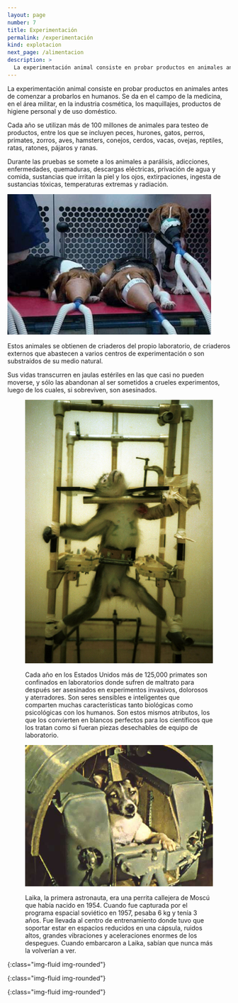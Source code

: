 ```yaml
---
layout: page
number: 7
title: Experimentación
permalink: /experimentación
kind: explotacion
next_page: /alimentacion
description: >
  La experimentación animal consiste en probar productos en animales antes de comenzar a probarlos en humanos. Se da en el campo de la medicina, en el área militar, en la industria cosmética, los maquillajes, productos de higiene personal y de uso doméstico.
---
```


<div class="row">
<div class="col-md-6" markdown="1">

La experimentación animal consiste en probar productos en animales antes de comenzar a probarlos en humanos. Se da en el campo de la medicina, en el área militar, en la industria cosmética, los maquillajes, productos de higiene personal y de uso doméstico.

Cada año se utilizan más de 100 millones de animales para testeo de productos, entre los que se incluyen peces, hurones, gatos, perros, primates, zorros, aves, hamsters, conejos, cerdos, vacas, ovejas, reptiles, ratas, ratones, pájaros y ranas.

Durante las pruebas se somete a los animales a parálisis, adicciones, enfermedades, quemaduras, descargas eléctricas, privación de agua y comida, sustancias que irritan la piel y los ojos, extirpaciones, ingesta de sustancias tóxicas, temperaturas extremas y radiación.

![beagles]


Estos animales se obtienen de criaderos del propio laboratorio, de criaderos externos que abastecen a varios centros de experimentación o son substraídos de su medio natural.


Sus vidas transcurren en jaulas estériles en las que casi no pueden moverse, y sólo las abandonan al ser sometidos a crueles experimentos, luego de los cuales, si sobreviven, son asesinados.

</div>

<div class="col-md-6" markdown="1">

<figure class="figure" markdown="1">

  ![mono]

  <figcaption class="figure-caption">Cada año en los Estados Unidos más de 125,000 primates son confinados en laboratorios donde sufren de maltrato para después ser asesinados en experimentos invasivos, dolorosos y aterradores. Son seres sensibles e inteligentes que comparten muchas características tanto biológicas como psicológicas con los humanos. Son estos mismos atributos, los que los convierten en blancos perfectos para los científicos que los tratan como si fueran piezas desechables de equipo de laboratorio.</figcaption>

</figure>


<figure class="figure" markdown="1">

  ![laika]

  <figcaption class="figure-caption">Laika, la primera astronauta, era una perrita callejera de Moscú que había nacido en 1954. Cuando fue capturada por el programa espacial soviético en 1957, pesaba 6 kg y tenía 3 años. Fue llevada al centro de entrenamiento donde tuvo que soportar estar en espacios reducidos en una cápsula, ruidos altos, grandes vibraciones y aceleraciones enormes de los despegues. Cuando embarcaron a Laika, sabían que nunca más la volverían a ver.</figcaption>

</figure>

</div>
</div>
 

[beagles]: images/07-beagles.jpeg
{:class="img-fluid img-rounded"}

[mono]: images/07-mono.jpeg
{:class="img-fluid img-rounded"}

[laika]: images/07-laika.jpeg
{:class="img-fluid img-rounded"}